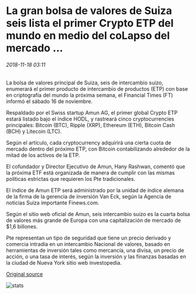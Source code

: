 # La gran bolsa de valores de Suiza seis lista el primer Crypto ETP del mundo en medio del coLapso del mercado ...

###### 2018-11-18 03:11

La bolsa de valores principal de Suiza, seis de intercambio suizo, enumerará el primer producto de intercambio de productos (ETP) con base en criptografía del mundo la próxima semana, el Financial Times (FT) informó el sábado 16 de noviembre.

Respaldado por el Swiss startup Amun AG, el primer global Crypto ETP estará listado bajo el índice HODL, y rastreará cinco cryptocurrencies principales: Bitcoin (BTC), Ripple (XRP), Ethereum (ETH), Bitcoin Cash (BCH) y Litecoin (LTC).

Según el artículo, cada cryptocurrency adquirirá una cierta cuota de mercado dentro del próximo ETP, con Bitcoin contabilizando alrededor de la mitad de los activos de la ETP.

El cofundador y Director Ejecutivo de Amun, Hany Rashwan, comentó que la próxima ETF está organizada de manera de cumplir con las mismas políticas estrictas que requieren los Pte tradicionales.

El índice de Amun ETP será administrado por la unidad de índice alemana de la firma de la gerencia de inversión Van Eck, según la Agencia de noticias Suiza importante Finews.com.

Según el sitio web oficial de Amun, seis intercambio suizo es la cuarta bolsa de valores más grande de Europa con una capitalización de mercado de $1,6 billones.

Pte representan un tipo de seguridad que tiene un precio derivado y comercia intradía en un intercambio Nacional de valores, basado en herramientas de inversión tales como mercancía, una divisa, un precio de acción, o una tasa de interés, según la inversión y las finanzas basadas en la ciudad de Nueva York sitio web investopedia.

[Original source](https://cointelegraph.com/news/major-swiss-stock-exchange-six-lists-the-worlds-first-crypto-etp-amidst-market-collapse)

![stats](https://c.statcounter.com/11760860/0/a89fa40b/1/ "stats")